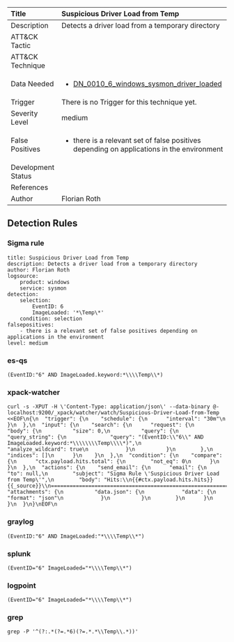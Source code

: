 | Title                | Suspicious Driver Load from Temp                                                                                                                                                 |
|:---------------------|:------------------------------------------------------------------------------------------------------------------------------------------------------------|
| Description          | Detects a driver load from a temporary directory                                                                                                                                           |
| ATT&amp;CK Tactic    | <ul></ul>  |
| ATT&amp;CK Technique | <ul></ul>                             |
| Data Needed          | <ul><li>[DN_0010_6_windows_sysmon_driver_loaded](../Data_Needed/DN_0010_6_windows_sysmon_driver_loaded.md)</li></ul>                                                         |
| Trigger              |  There is no Trigger for this technique yet.  |
| Severity Level       | medium                                                                                                                                                 |
| False Positives      | <ul><li>there is a relevant set of false positives depending on applications in the environment</li></ul>                                                                  |
| Development Status   |                                                                                                                                                 |
| References           | <ul></ul>                                                          |
| Author               | Florian Roth                                                                                                                                                |


## Detection Rules

### Sigma rule

```
title: Suspicious Driver Load from Temp
description: Detects a driver load from a temporary directory
author: Florian Roth
logsource:
    product: windows
    service: sysmon
detection:
    selection:
        EventID: 6
        ImageLoaded: '*\Temp\*'
    condition: selection
falsepositives:
    - there is a relevant set of false positives depending on applications in the environment 
level: medium

```




### es-qs
    
```
(EventID:"6" AND ImageLoaded.keyword:*\\\\Temp\\*)
```


### xpack-watcher
    
```
curl -s -XPUT -H \'Content-Type: application/json\' --data-binary @- localhost:9200/_xpack/watcher/watch/Suspicious-Driver-Load-from-Temp <<EOF\n{\n  "trigger": {\n    "schedule": {\n      "interval": "30m"\n    }\n  },\n  "input": {\n    "search": {\n      "request": {\n        "body": {\n          "size": 0,\n          "query": {\n            "query_string": {\n              "query": "(EventID:\\"6\\" AND ImageLoaded.keyword:*\\\\\\\\Temp\\\\*)",\n              "analyze_wildcard": true\n            }\n          }\n        },\n        "indices": []\n      }\n    }\n  },\n  "condition": {\n    "compare": {\n      "ctx.payload.hits.total": {\n        "not_eq": 0\n      }\n    }\n  },\n  "actions": {\n    "send_email": {\n      "email": {\n        "to": null,\n        "subject": "Sigma Rule \'Suspicious Driver Load from Temp\'",\n        "body": "Hits:\\n{{#ctx.payload.hits.hits}}{{_source}}\\n================================================================================\\n{{/ctx.payload.hits.hits}}",\n        "attachments": {\n          "data.json": {\n            "data": {\n              "format": "json"\n            }\n          }\n        }\n      }\n    }\n  }\n}\nEOF\n
```


### graylog
    
```
(EventID:"6" AND ImageLoaded:"*\\\\Temp\\*")
```


### splunk
    
```
(EventID="6" ImageLoaded="*\\\\Temp\\*")
```


### logpoint
    
```
(EventID="6" ImageLoaded="*\\\\Temp\\*")
```


### grep
    
```
grep -P '^(?:.*(?=.*6)(?=.*.*\\Temp\\.*))'
```


